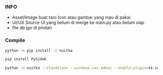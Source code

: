 ### INFO
* Asset/Image buat taro Icon atau gambar yang mau di pakai
* UI/UX Source UI yang belum di merge ke main.py atau belum siap
* file db jgn di pindah 

### Compile
```bash
python -m pip install -U nuitka
```
```bash
pip install PySide6
```
```bash
python -m nuitka --standalone --windows-uac-admin --enable-plugin=tk-inter --enable-plugin=pyside6 --remove-output --windows-console-mode=disable main.py
```